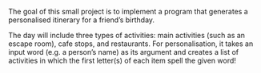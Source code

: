 The goal of this small project is to implement a program that generates a personalised itinerary for a friend’s birthday.

The day will include three types of activities: main activities (such as an escape room), cafe stops, and restaurants. 
For personalisation, it takes an input word (e.g. a person’s name) as its argument and creates a list of activities in which the first letter(s) of each item spell the given word!
